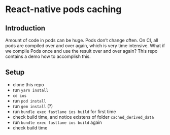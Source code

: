 # React-native pods caching

## Introduction

Amount  of code in pods can be huge. Pods don’t change often. On CI, all pods are compiled over and over again, which is very time intensive. What if we compile Pods once and use the result over and over again? This repo contains a demo how to accomplish this.


## Setup

- clone this repo
- run `yarn install`
- `cd ios`
- run `pod install`
- run `gem install` (?)
- run `bundle exec fastlane ios build` for first time
- check build time, and notice existens of folder `cached_derived_data`
- run `bundle exec fastlane ios build` again
- check build time
